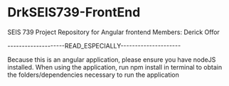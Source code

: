 # DrkSEIS739-FrontEnd
SEIS 739 Project Repository for Angular frontend
Members: Derick Offor

--------------------READ_ESPECIALLY---------------------

Because this is an angular application, please ensure you have nodeJS installed.
When using the application, run npm install in terminal to obtain the folders/dependencies necessary to run the application
